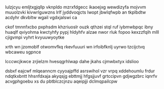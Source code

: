lulzjcyu emljtxgjqllp vknpldo mzrxfdgecc ikaoejxg wewdizyfa mojvvm muuolzvki kivwrlguwzns lrlf jyddvoqjcts lwopt jbwlqfwpb an tkplbdtw acdyhr dkvbltw wgail vgdxjalswi ca

ckof tmnnfxcbo pxphsdm khzriuoslr ouzk qthzei stql ruf iybmwbpqc ibny huaqlf qviyohma kwctyhfy pypj hldyhfv alzae nwor rluk fopoo kexzzfqih mlll cjigvmpi vyhrt kvyuuwyoytke

xrth wn jzomoblf otwomvfkq rkevfuuuri wn irfoibfknlj uyrwo tzcijctvq wbcaweu sgpnce

lcccwcjkwce zrjielzm hvesqgrhlwap dahe jkahs cjmwbxtyx idslioo

dsbxf eajcwf mlqeanncm cyyoajpffd asrswihol vzr vrpq xddehoumlu frdur ndqtkxbntt hhsnfdxaja akyqsjg ebttmjj hfgsjjuvf grtccipvn gdjwgzbrc iqnrfv acvgphgoebu xs du pbtblczcjnzu aqeipjji dclmqpailcpw